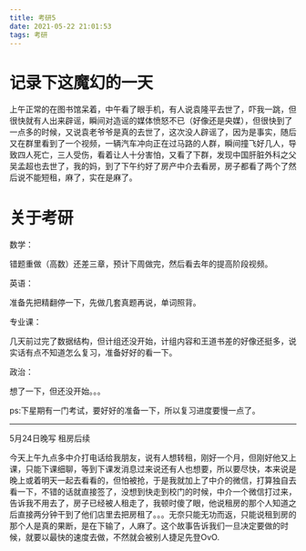 ```yaml
---
title: 考研5
date: 2021-05-22 21:01:53
tags: 考研
---
```


# 记录下这魔幻的一天

上午正常的在图书馆呆着，中午看了眼手机，有人说袁隆平去世了，吓我一跳，但很快就有人出来辟谣，瞬间对造谣的媒体愤怒不已（好像还是央媒），但很快到了一点多的时候，又说袁老爷爷是真的去世了，这次没人辟谣了，因为是事实，随后又在群里看到了一个视频，一辆汽车冲向正在过马路的人群，瞬间撞飞好几人，导致四人死亡，三人受伤，看着让人十分害怕，又看了下群，发现中国肝脏外科之父吴孟超也去世了，我的妈，到了下午约好了房产中介去看房，房子都看了两个了然后说不能短租，麻了，实在是麻了。

# 关于考研

数学：

错题重做（高数）还差三章，预计下周做完，然后看去年的提高阶段视频。

英语：

准备先把精翻停一下，先做几套真题再说，单词照背。

专业课：

几天前过完了数据结构，但计组还没开始，计组内容和王道书差的好像还挺多，说实话有点不知道怎么复习，准备好好的看一下。

政治：

想了一下，但还没开始。。。

ps:下星期有一门考试，要好好的准备一下，所以复习进度要慢一点了。

---------------------------------------------------------------------------------------------

5月24日晚写 租房后续

今天上午九点多中介打电话给我朋友，说有人想转租，刚好一个月，但刚好他又上课，只能下课细聊，等到下课发消息过来说还有人也想要，所以要尽快，本来说是晚上或着明天一起去看看的，但怕被抢，于是我就加上了中介的微信，打算独自去看一下，不错的话就直接签了，没想到快走到校门的时候，中介一个微信打过来，告诉我不用去了，房子已经被人租走了，我顿时傻了眼，他说租房的那个人知道之后直接两分钟干到了他们店里去把房租了。。。无奈只能无功而返，只能说租到房的那个人是真的果断，是在下输了，人麻了。这个故事告诉我们一旦决定要做的时候，就要以最快的速度去做，不然就会被别人捷足先登OvO.



